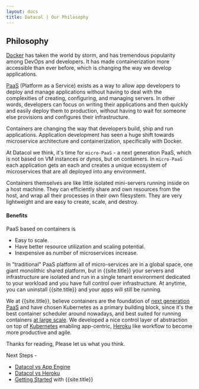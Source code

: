 ```yaml
---
layout: docs
title: Datacol | Our Philosophy
---
```


## Philosophy

[Docker](https://www.docker.com) has taken the world by storm, and has tremendous popularity among DevOps and developers. It has made containerization more accessible than ever before, which is changing the way we develop applications.

[PaaS](https://en.wikipedia.org/wiki/Platform_as_a_service) (Platform as a Service) exists as a way to allow app developers to deploy and manage applications without having to deal with the complexities of creating, configuring, and managing servers. In other words, developers can focus on writing their applications and then quickly and easily deploy them to production, without having to wait for someone else provisions and configures their infrastructure.

Containers are changing the way that developers build, ship and run applications. Application development has seen a huge shift towards microservice architecture and containerization, specifically with Docker.

At Datacol we think, it's time for `micro-PaaS` - a next generation PaaS, which is not based on VM instances or dynos, but on containers. In `micro-PaaS` each application gets an each and creates a unique ecosystem of microservices that are all deployed into any environment.

Containers themselves are like little isolated mini-servers running inside on a host machine. They can efficiently share and own resources from the host, and wrap all their processes in their own filesystem. They are very lightweight and are easy to create, scale, and destroy.

#### Benefits

PaaS based on containers is 

- Easy to scale.
- Have better resource utilization and scaling potential.
- Inexpensive as number of microservices increase.

In "traditional" PaaS platform all of micro-services are in a global space, one giant monolithic shared platform, but in {{site.title}} your servers and infrastructure are isolated and run in a single tenant environment dedicated to your workload and you have full control over infrastructure. At anytime, you can uninstall {{site.title}} and your apps will still be running.

We at {{site.title}}, believe containers are the foundation of [next generation PaaS](http://blog.kubernetes.io/2017/02/caas-the-foundation-for-next-gen-paas.html) and have chosen Kubernetes as a primary building block, since it's the best container scheduler around nowadays, and best suited for running containers [at large scale](http://blog.kubernetes.io/2017/03/kubernetes-1.6-multi-user-multi-workloads-at-scale.html). We developed a nice control layer of abstraction on top of [Kubernetes](https://kubernetes.io/) enabling app-centric, [Heroku](https://heroku.com) like workflow to become more productive and agile.

Thanks for reading, Please let us what you think.

Next Steps -
  
  * [Datacol vs App Engine](/docs/app-engine)
  * [Datacol vs Heroku](/docs/heroku)
  * [Getting Started](/docs/getting-started) with {{site.title}}

